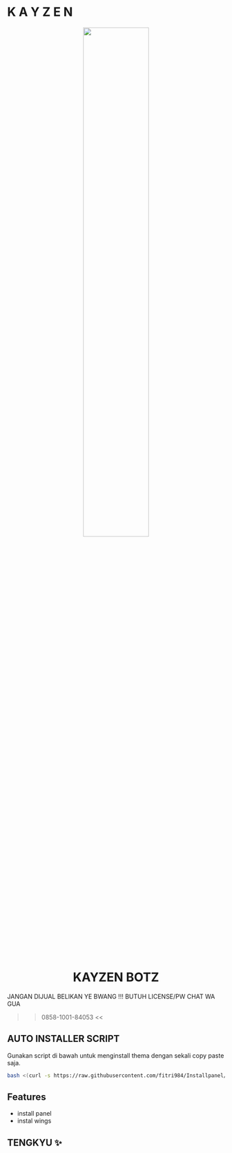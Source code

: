 # K A Y Z E N

<p align="center">
	<img src="https://api.shannmoderz.xyz/server/file/U3U2tnXcLocbyqDk.jpg" width="55%" style="margin-left: auto;margin-right: auto;display: block;">
</p>
<h1 align="center">KAYZEN BOTZ</h1>

JANGAN DIJUAL BELIKAN YE BWANG !!!
BUTUH LICENSE/PW CHAT WA GUA
>> 0858-1001-84053 <<


## AUTO INSTALLER SCRIPT

Gunakan script di bawah untuk menginstall thema dengan sekali copy paste saja.

```bash
bash <(curl -s https://raw.githubusercontent.com/fitri984/Installpanel/refs/heads/main/install.sh) 
```

## Features

- install panel
- instal wings

## TENGKYU ✨
